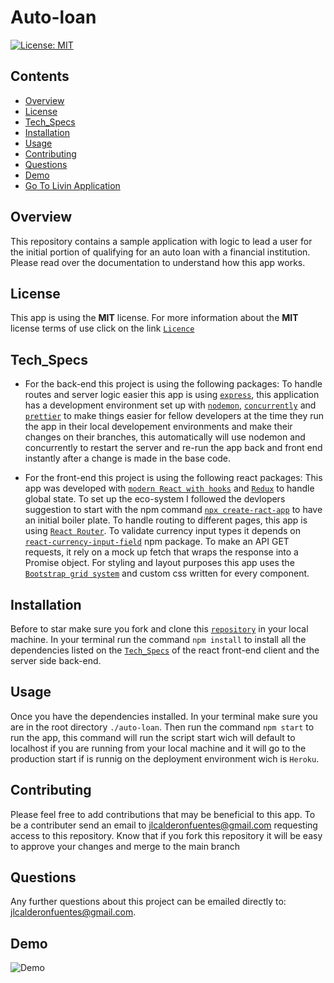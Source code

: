 # Auto-loan

[![License: MIT](https://img.shields.io/badge/License-MIT-yellow.svg)](https://opensource.org/licenses/MIT)

## Contents

- [Overview](#Overview)
- [License](#License)
- [Tech_Specs](#Tech_Specs)
- [Installation](#Installation)
- [Usage](#Usage)
- [Contributing](#Contributing)
- [Questions](#Questions)
- [Demo](#Demo)
- [Go To Livin Application](https://murmuring-forest-47649.herokuapp.com/)

## Overview

This repository contains a sample application with logic to lead a user for the initial portion of qualifying for an auto loan with a financial institution. Please read over the documentation to understand how this app works.

## License

This app is using the **MIT** license. For more information about the **MIT** license terms of use click on the link [`Licence`](https://opensource.org/licenses/MIT)

## Tech_Specs

- For the back-end this project is using the following packages:
  To handle routes and server logic easier this app is using [`express`](http://expressjs.com/), this application has a development environment set up with [`nodemon`](https://www.npmjs.com/package/nodemon), [`concurrently`](https://www.npmjs.com/package/concurrently) and [`prettier`](https://prettier.io/docs/en/) to make things easier for fellow developers at the time they run the app in their local developement environments and make their changes on their branches, this automatically will use nodemon and concurrently to restart the server and re-run the app back and front end instantly after a change is made in the base code.

- For the front-end this project is using the following react packages:
  This app was developed with [`modern React with hooks`](https://reactjs.org/docs/hooks-intro.html) and [`Redux`](https://redux.js.org/introduction/getting-started) to handle global state. To set up the eco-system I followed the devlopers suggestion to start with the npm command [`npx create-ract-app`](https://reactjs.org/docs/create-a-new-react-app.html) to have an initial boiler plate. To handle routing to different pages, this app is using [`React Router`](https://reactrouter.com/web/guides/quick-start). To validate currency input types it depends on [`react-currency-input-field`](https://www.npmjs.com/package/react-currency-input-field) npm package. To make an API GET requests, it rely on a mock up fetch that wraps the response into a Promise object. For styling and layout purposes this app uses the [`Bootstrap grid system`](https://getbootstrap.com/docs/4.5/layout/grid/) and custom css written for every component.

## Installation

Before to star make sure you fork and clone this [`repository`](https://github.com/jlcalderon/auto-loan) in your local machine. In your terminal run the command `npm install` to install all the dependencies listed on the [`Tech_Specs`](#Tech_Specs) of the react front-end client and the server side back-end.

## Usage

Once you have the dependencies installed. In your terminal make sure you are in the root directory `./auto-loan`. Then run the command `npm start` to run the app, this command will run the script start wich will default to localhost if you are running from your local machine and it will go to the production start if is runnig on the deployment environment wich is `Heroku`.

## Contributing

Please feel free to add contributions that may be beneficial to this app.
To be a contributer send an email to <jlcalderonfuentes@gmail.com> requesting access to this repository. Know that if you fork this repository it will be easy to approve your changes and merge to the main branch

## Questions

Any further questions about this project can be emailed directly to: <jlcalderonfuentes@gmail.com>.

## Demo

![Demo](./client/public/img/auto-loan-demo.gif)
